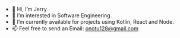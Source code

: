 - 👋 Hi, I’m Jerry
- 👀 I’m interested in Software Engineering.
- 💞️ I’m currently available for projects using Kotlin, React and Node.
- 📫 Feel free to send an
Email: onotu128@gmail.com

<!---
Ojerry/Ojerry is a ✨ special ✨ repository because its `README.md` (this file) appears on your GitHub profile.
You can click the Preview link to take a look at your changes.
--->
